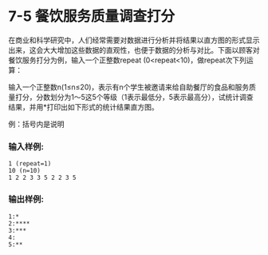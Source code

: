# 7-5 餐饮服务质量调查打分
在商业和科学研究中，人们经常需要对数据进行分析并将结果以直方图的形式显示出来，这会大大增加这些数据的直观性，也便于数据的分析与对比。下面以顾客对餐饮服务打分为例，输入一个正整数repeat
(0<repeat<10)，做repeat次下列运算：

输入一个正整数n(1≤n≤20)，表示有n个学生被邀请来给自助餐厅的食品和服务质量打分，分数划分为1～5这5个等级（1表示最低分，5表示最高分），试统计调查结果，并用*打印出如下形式的统计结果直方图。

例：括号内是说明

### 输入样例:

    
    
    1 (repeat=1)
    10 (n=10)
    1 2 2 3 3 5 2 2 3 5
    
    

### 输出样例:

    
    
    1:*
    2:****
    3:***
    4:
    5:**
    
    

